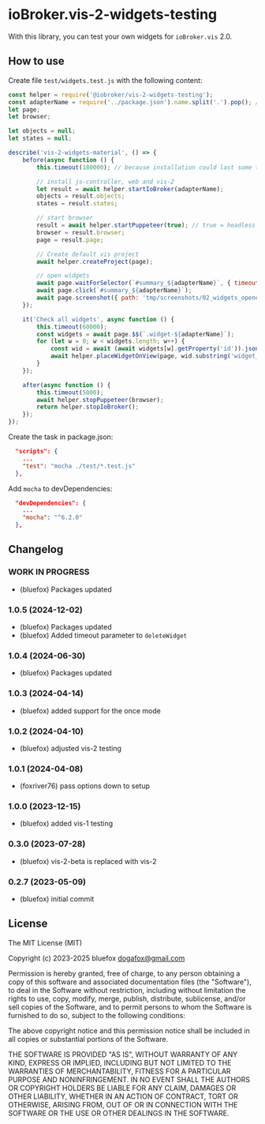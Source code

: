 # ioBroker.vis-2-widgets-testing

With this library, you can test your own widgets for `ioBroker.vis` 2.0.

## How to use

Create file `test/widgets.test.js` with the following content:

```js
const helper = require('@iobroker/vis-2-widgets-testing');
const adapterName = require('../package.json').name.split('.').pop(); // get widgets name from package.json
let page;
let browser;

let objects = null;
let states = null;

describe('vis-2-widgets-material', () => {
    before(async function () {
        this.timeout(180000); // because installation could last some time

        // install js-controller, web and vis-2
        let result = await helper.startIoBroker(adapterName);
        objects = result.objects;
        states = result.states;

        // start browser
        result = await helper.startPuppeteer(true); // true = headless
        browser = result.browser;
        page = result.page;

        // Create default vis project
        await helper.createProject(page);

        // open widgets
        await page.waitForSelector(`#summary_${adapterName}`, { timeout: 5000 });
        await page.click(`#summary_${adapterName}`);
        await page.screenshot({ path: 'tmp/screenshots/02_widgets_opened.png' });
    });

    it('Check all widgets', async function () {
        this.timeout(60000);
        const widgets = await page.$$(`.widget-${adapterName}`);
        for (let w = 0; w < widgets.length; w++) {
            const wid = await (await widgets[w].getProperty('id')).jsonValue();
            await helper.placeWidgetOnView(page, wid.substring('widget_'.length), true);
        }
    });

    after(async function () {
        this.timeout(5000);
        await helper.stopPuppeteer(browser);
        return helper.stopIoBroker();
    });
});
```

Create the task in package.json:

```json
  "scripts": {
    ...
    "test": "mocha ./test/*.test.js"
  },
```

Add `mocha` to devDependencies:

```json
  "devDependencies": {
    ...
    "mocha": "^6.2.0"
  },
```

## Changelog

<!-- ### **WORK IN PROGRESS** -->
### **WORK IN PROGRESS**

- (bluefox) Packages updated

### 1.0.5 (2024-12-02)

- (bluefox) Packages updated
- (bluefox) Added timeout parameter to `deleteWidget`

### 1.0.4 (2024-06-30)

- (bluefox) Packages updated

### 1.0.3 (2024-04-14)

- (bluefox) added support for the once mode

### 1.0.2 (2024-04-10)

- (bluefox) adjusted vis-2 testing

### 1.0.1 (2024-04-08)

- (foxriver76) pass options down to setup

### 1.0.0 (2023-12-15)

- (bluefox) added vis-1 testing

### 0.3.0 (2023-07-28)

- (bluefox) vis-2-beta is replaced with vis-2

### 0.2.7 (2023-05-09)

- (bluefox) initial commit

## License

The MIT License (MIT)

Copyright (c) 2023-2025 bluefox <dogafox@gmail.com>

Permission is hereby granted, free of charge, to any person obtaining a copy
of this software and associated documentation files (the "Software"), to deal
in the Software without restriction, including without limitation the rights
to use, copy, modify, merge, publish, distribute, sublicense, and/or sell
copies of the Software, and to permit persons to whom the Software is
furnished to do so, subject to the following conditions:

The above copyright notice and this permission notice shall be included in
all copies or substantial portions of the Software.

THE SOFTWARE IS PROVIDED "AS IS", WITHOUT WARRANTY OF ANY KIND, EXPRESS OR
IMPLIED, INCLUDING BUT NOT LIMITED TO THE WARRANTIES OF MERCHANTABILITY,
FITNESS FOR A PARTICULAR PURPOSE AND NONINFRINGEMENT. IN NO EVENT SHALL THE
AUTHORS OR COPYRIGHT HOLDERS BE LIABLE FOR ANY CLAIM, DAMAGES OR OTHER
LIABILITY, WHETHER IN AN ACTION OF CONTRACT, TORT OR OTHERWISE, ARISING FROM,
OUT OF OR IN CONNECTION WITH THE SOFTWARE OR THE USE OR OTHER DEALINGS IN
THE SOFTWARE.
